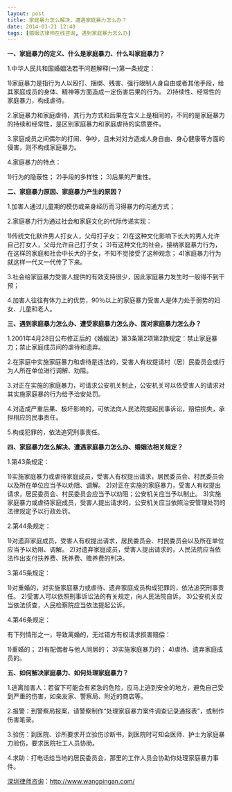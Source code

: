 ```yaml
---
layout: post
title: 家庭暴力怎么解决，遭遇家庭暴力怎么办？
date: 2014-03-21 12:40
tags: [婚姻法律师在线咨询, 遇到家庭暴力怎么办]
---
```

<strong>一、家庭暴力的定义、什么是家庭暴力、什么叫家庭暴力？</strong>

1.中华人民共和国婚姻法若干问题解释(一)第一条规定：

1)家庭暴力是指行为人以殴打、捆绑、残害、强行限制人身自由或者其他手段，给其家庭成员的身体、精神等方面造成一定伤害后果的行为。
2)持续性、经常性的家庭暴力，构成虐待。

2.家庭暴力和家庭虐待，其行为方式和后果在含义上是相同的，不同的是家庭暴力的持续和经常性，是区别家庭暴力和家庭虐待的实质要件。

3.家庭成员之间偶尔的打闹、争吵，且未对对方造成人身自由、身心健康等方面的侵害，则不构成家庭暴力。

4.家庭暴力的特点：

1)行为的隐蔽性；
2)手段的多样性；
3)后果的严重性。

<strong>二、家庭暴力原因、家庭暴力产生的原因？</strong>

1.加害人通过儿童期的模仿或亲身经历而习得暴力的沟通方式；

2.家庭暴力行为通过社会和家庭文化的代际传递实现：

1)传统文化默许男人打女人，父母打子女；
2)在这种文化影响下长大的男人允许自己打女人，父母允许自己打子女；
3)有这种文化的社会，接纳家庭暴力行为，在这样的家庭和社会中长大的子女，不知不觉接受了这种观念；
4)家庭暴力行为就这样一代又一代传了下来。

3.社会给家庭暴力受害人提供的有效支持很少，因此家庭暴力发生时一般得不到干预；

4.加害人往往有体力上的优势，90％以上的家庭暴力受害人是体力处于弱势的妇女、儿童和老人。

<strong>三、遇到家庭暴力怎么办、遭受家庭暴力怎么办、面对家庭暴力怎么办？</strong>

1.2001年4月28日公布修正后的《婚姻法》第3条第2项第2款规定：禁止家庭暴力；禁止家庭成员间的虐待和遗弃。

2.在家庭中实施家庭暴力和虐待是违法的，受害人有权提请村（居）民委员会或行为人所在单位进行调解、劝阻。

3.对正在实施的家庭暴力，可请求公安机关制止，公安机关可以依受害人的请求对其实施家庭暴的行为给予治安处罚。

4.对造成严重后果、极坏影响的，可依法向人民法院提起民事诉讼，赔偿损失，承担相应的民事责任。

5.构成犯罪的，依法追究刑事责任。

<strong>四、家庭暴力怎么解决、遭遇家庭暴力怎么办、婚姻法相关规定？</strong>

1.第43条规定：

1)实施家庭暴力或虐待家庭成员，受害人有权提出请求，居民委员会、村民委员会以及所在单位应当予以劝阻、调解。
2)对正在实施的家庭暴力，受害人有权提出请求，居民委员会、村民委员会应当予以劝阻；公安机关应当予以制止。
3)实施家庭暴力或虐待家庭成员，受害人提出请求的，公安机关应当依照治安管理处罚的法律规定予以行政处罚。

2.第44条规定：

1)对遗弃家庭成员，受害人有权提出请求，居民委员会、村民委员会以及所在单位应当予以劝阻、调解。
2)对遗弃家庭成员，受害人提出请求的，人民法院应当依法作出支付扶养费、抚养费、赡养费的判决。

3.第45条规定：

1)对重婚的，对实施家庭暴力或虐待、遗弃家庭成员构成犯罪的，依法追究刑事责任。
2)受害人可以依照刑事诉讼法的有关规定，向人民法院自诉。
3)公安机关应当依法侦查，人民检察院应当依法提起公诉。

4.第46条规定：

有下列情形之一，导致离婚的，无过错方有权请求损害赔偿：

1)重婚的；
2)有配偶者与他人同居的；
3)实施家庭暴力的；
4)虐待、遗弃家庭成员的。

<strong>五、如何解决家庭暴力、如何处理家庭暴力？</strong>

1.逃离加害人：若留下可能会有紧急的危险，应马上逃到安全的地方，避免自己受到严重的伤害，如亲友家、警察局、附近的商店等。

2.报警：到警察局报案，请警察制作“处理家庭暴力案件调查记录通报表”，或制作伤害笔录。

3.验伤：到医院、诊所要求开立验伤诊断书，到医院时可知会医师、护士为家庭暴力验伤，要求医院社工人员协助。

4.求助：打电话给当地的居民委员会，那里的工作人员会协助你处理家庭暴力事件。

<a href="http://www.wangpingan.com/">深圳律师咨询</a>：<a href="http://www.wangpingan.com/">http://www.wangpingan.com/</a>

